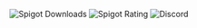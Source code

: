 ![Spigot
Downloads](https://img.shields.io/badge/dynamic/json.svg?url=https://api.spiget.org/v2/resources/13932&label=Spigot-Downloads&query=$.downloads&colorB=ee8a18&style=flat-square&maxAge=3600)
![Spigot
Rating](https://img.shields.io/badge/dynamic/json.svg?url=https://api.spiget.org/v2/resources/13932&label=Rating&query=$.rating.average&colorB=00AB66&style=flat-square&maxAge=3600)
![Discord](https://img.shields.io/discord/268444645527126017.svg?style=flat-square&maxAge=3600&colorB=7289DA)
